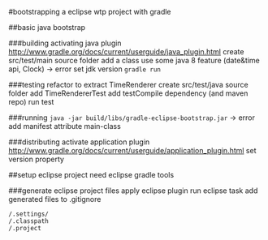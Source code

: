#bootstrapping a eclipse wtp project with gradle

##basic java bootstrap

###building
activating java plugin http://www.gradle.org/docs/current/userguide/java_plugin.html
create src/test/main source folder
add a class
use some java 8 feature (date&time api, Clock) -> error
set jdk version
`gradle run`

###testing
refactor to extract TimeRenderer
create src/test/java source folder
add TimeRendererTest
add testCompile dependency (and maven repo)
run test


###running
`java -jar build/libs/gradle-eclipse-bootstrap.jar` -> error
add manifest attribute main-class

###distributing
activate application plugin http://www.gradle.org/docs/current/userguide/application_plugin.html
set version property

##setup eclipse project
need eclipse gradle tools

###generate eclipse project files
apply eclipse plugin
run eclipse task 
add generated files to .gitignore
```
/.settings/
/.classpath
/.project
```



 





